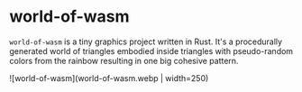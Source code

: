 # world-of-wasm

`world-of-wasm` is a tiny graphics project written in Rust.  It's a
procedurally generated world of triangles embodied inside triangles with
pseudo-random colors from the rainbow resulting in one big cohesive pattern.

 ![world-of-wasm](world-of-wasm.webp | width=250)
